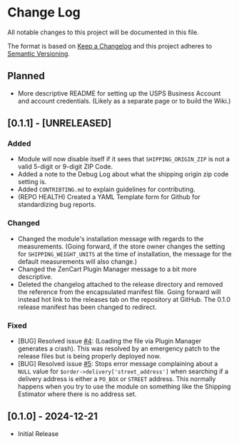# Change Log

All notable changes to this project will be documented in this file.

The format is based on [Keep a Changelog](http://keepachangelog.com/) and this project adheres to [Semantic Versioning](http://semver.org/).

## Planned

- More descriptive README for setting up the USPS Business Account and account credentials. (Likely as a separate page or to build the Wiki.)

## [0.1.1] - [UNRELEASED]

### Added

- Module will now disable itself if it sees that `SHIPPING_ORIGIN_ZIP` is not a valid 5-digit or 9-digit ZIP Code.
- Added a note to the Debug Log about what the shipping origin zip code setting is.
- Added `CONTRIBTING.md` to explain guidelines for contributing.
- (REPO HEALTH) Created a YAML Template form for Github for standardizing bug reports.

### Changed

- Changed the module's installation message with regards to the measurements. (Going forward, if the store owner changes the setting for `SHIPPING_WEIGHT_UNITS` at the time of installation, the message for the default measurements will also change.)
- Changed the ZenCart Plugin Manager message to a bit more descriptive.
- Deleted the changelog attached to the release directory and removed the reference from the encapsulated manifest file. Going forward will instead hot link to the releases tab on the repository at GitHub. The 0.1.0 release manifest has been changed to redirect.

### Fixed

- [BUG] Resolved issue [#4](https://github.com/retched/ZC-USPSRestful/issues/4): (Loading the file via Plugin Manager generates a crash). This was resolved by an emergency patch to the release files but is being properly deployed now.
- [BUG] Resolved issue [#5](https://github.com/retched/ZC-USPSRestful/issues/5): Stops error message complaining about a `NULL` value for `$order->delivery['street_address']` when searching if a delivery address is either a `PO_BOX` or `STREET` address. This normally happens when you try to use the module on something like the Shipping Estimator where there is no address set.

## [0.1.0] - 2024-12-21

- Initial Release
